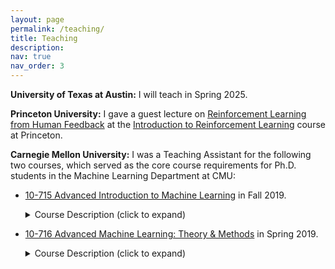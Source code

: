 ```yaml
---
layout: page
permalink: /teaching/
title: Teaching
description:
nav: true
nav_order: 3
---
```

**University of Texas at Austin:**
I will teach in Spring 2025. 

**Princeton University:** 
I gave a guest lecture on [Reinforcement Learning from Human Feedback](https://ben-eysenbach.github.io/intro-rl/notes/leqi_princeton_rl_lec.pdf) at the [Introduction to Reinforcement Learning](https://ben-eysenbach.github.io/intro-rl/) course at Princeton.

**Carnegie Mellon University:**
I was a Teaching Assistant for the following two courses, which served as the core course requirements for Ph.D. students in the Machine Learning Department at CMU:
- [10-715 Advanced Introduction to Machine Learning](https://www.cs.cmu.edu/~nihars/teaching/10715-Fa19/index.html) in Fall 2019.
  <details><summary>Course Description (click to expand)</summary> The rapid improvement of sensory techniques and processor speed, and the availability of inexpensive massive digital storage, have led to a growing demand for systems that can automatically comprehend and mine massive and complex data from diverse sources. Machine Learning is becoming the primary mechanism by which information is extracted from Big Data, and a primary pillar that Artificial Intelligence is built upon. This course is designed for Ph.D. students whose primary field of study is machine learning, or who intend to make machine learning methodological research a main focus of their thesis. It will give students a thorough grounding in the algorithms, mathematics, theories, and insights needed to do in-depth research and applications in machine learning. 

- [10-716 Advanced Machine Learning: Theory & Methods](http://www.cs.cmu.edu/~pradeepr/courses/716/2019-spring/) in Spring 2019.
  <details><summary>Course Description (click to expand)</summary> Advanced Machine Learning is a graduate level course introducing the theoretical foundations of modern machine learning, as well as advanced methods and frameworks used in modern machine learning. The course assumes that students have taken graduate level introductory courses in machine learning (Introduction to Machine Learning, 10-701 or 10-715), as well as Statistics (Intermediate Statistics, 36-700 or 36-705). The course treats both the art of designing good learning algorithms, as well as the science of analyzing an algorithm's computational and statistical properties and performance guarantees. We will cover theoretical foundation topics such as computational and statistical convergence rates, minimax estimation, and concentration of measure. We will also cover advanced machine learning methods such as nonparametric density estimation, nonparametric regression, and Bayesian estimation, as well as advanced frameworks such as privacy, causality, and stochastic learning algorithms. 
